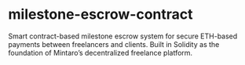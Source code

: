 # milestone-escrow-contract
Smart contract-based milestone escrow system for secure ETH-based payments between freelancers and clients. Built in Solidity as the foundation of Mintaro’s decentralized freelance platform.
